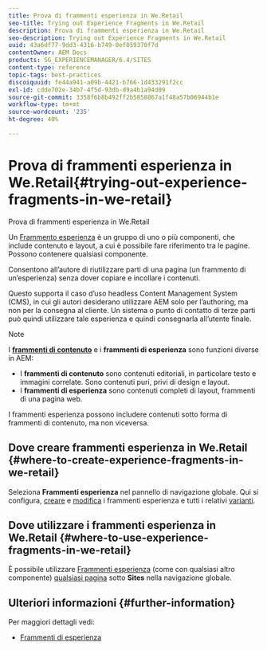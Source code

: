 ```yaml
---
title: Prova di frammenti esperienza in We.Retail
seo-title: Trying out Experience Fragments in We.Retail
description: Prova di frammenti esperienza in We.Retail
seo-description: Trying out Experience Fragments in We.Retail
uuid: 43a6df77-9dd3-4316-b749-0ef059370f7d
contentOwner: AEM Docs
products: SG_EXPERIENCEMANAGER/6.4/SITES
content-type: reference
topic-tags: best-practices
discoiquuid: fe44a941-a09b-4421-b766-1d433291f2cc
exl-id: cdde702e-34b7-4f5d-93db-d9a4b1a94d09
source-git-commit: 3358f6b8b492ff2b5858867a1f48a57b06944b1e
workflow-type: tm+mt
source-wordcount: '235'
ht-degree: 40%

---
```


# Prova di frammenti esperienza in We.Retail{#trying-out-experience-fragments-in-we-retail}

Prova di frammenti esperienza in We.Retail

Un [Frammento esperienza](/help/sites-authoring/experience-fragments.md) è un gruppo di uno o più componenti, che include contenuto e layout, a cui è possibile fare riferimento tra le pagine. Possono contenere qualsiasi componente.

Consentono all’autore di riutilizzare parti di una pagina (un frammento di un’esperienza) senza dover copiare e incollare i contenuti.

Questo supporta il caso d’uso headless Content Management System (CMS), in cui gli autori desiderano utilizzare AEM solo per l’authoring, ma non per la consegna al cliente. Un sistema o punto di contatto di terze parti può quindi utilizzare tale esperienza e quindi consegnarla all’utente finale.

>[!NOTE]
>
>I **[frammenti di contenuto](/help/sites-developing/we-retail-content-fragments.md)** e i **frammenti di esperienza** sono funzioni diverse in AEM:
>
>* I **frammenti di contenuto** sono contenuti editoriali, in particolare testo e immagini correlate. Sono contenuti puri, privi di design e layout.
>* I **frammenti di esperienza** sono contenuti completi di layout, frammenti di una pagina web.
>
>I frammenti esperienza possono includere contenuti sotto forma di frammenti di contenuto, ma non viceversa.

## Dove creare frammenti esperienza in We.Retail {#where-to-create-experience-fragments-in-we-retail}

Seleziona **Frammenti esperienza** nel pannello di navigazione globale. Qui si configura, [creare](/help/sites-authoring/experience-fragments.md#creating-an-experience-fragment) e [modifica](/help/sites-authoring/experience-fragments.md#editing-your-experience-fragment) i frammenti esperienza e tutti i relativi [varianti](/help/sites-authoring/experience-fragments.md#creating-an-experience-fragment-variation).

## Dove utilizzare i frammenti esperienza in We.Retail {#where-to-use-experience-fragments-in-we-retail}

È possibile utilizzare [Frammenti esperienza](/help/sites-authoring/experience-fragments.md#using-your-experience-fragment) (come con qualsiasi altro componente) [qualsiasi pagina](/help/sites-authoring/editing-content.md) sotto **Sites** nella navigazione globale.

## Ulteriori informazioni {#further-information}

Per maggiori dettagli vedi:

* [Frammenti di esperienza](/help/sites-authoring/experience-fragments.md)

